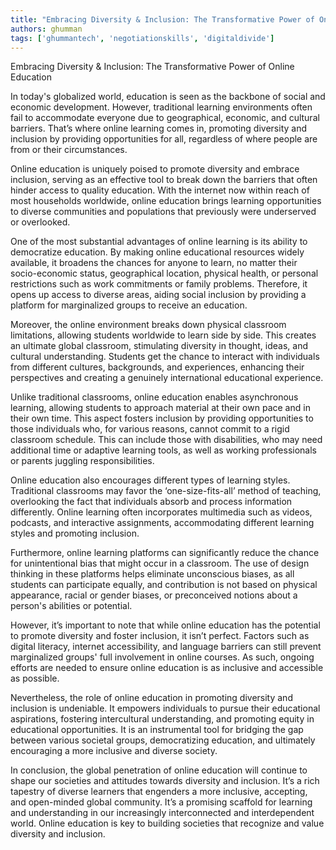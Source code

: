 ```yaml
---
title: "Embracing Diversity & Inclusion: The Transformative Power of Online Education"  # Wrap the title in double quotes
authors: ghumman
tags: ['ghummantech', 'negotiationskills', 'digitaldivide']
---
```


Embracing Diversity & Inclusion: The Transformative Power of Online Education
<!-- truncate -->

In today's globalized world, education is seen as the backbone of social and economic development. However, traditional learning environments often fail to accommodate everyone due to geographical, economic, and cultural barriers. That’s where online learning comes in, promoting diversity and inclusion by providing opportunities for all, regardless of where people are from or their circumstances.

Online education is uniquely poised to promote diversity and embrace inclusion, serving as an effective tool to break down the barriers that often hinder access to quality education. With the internet now within reach of most households worldwide, online education brings learning opportunities to diverse communities and populations that previously were underserved or overlooked.

One of the most substantial advantages of online learning is its ability to democratize education. By making online educational resources widely available, it broadens the chances for anyone to learn, no matter their socio-economic status, geographical location, physical health, or personal restrictions such as work commitments or family problems. Therefore, it opens up access to diverse areas, aiding social inclusion by providing a platform for marginalized groups to receive an education.

Moreover, the online environment breaks down physical classroom limitations, allowing students worldwide to learn side by side. This creates an ultimate global classroom, stimulating diversity in thought, ideas, and cultural understanding. Students get the chance to interact with individuals from different cultures, backgrounds, and experiences, enhancing their perspectives and creating a genuinely international educational experience. 

Unlike traditional classrooms, online education enables asynchronous learning, allowing students to approach material at their own pace and in their own time. This aspect fosters inclusion by providing opportunities to those individuals who, for various reasons, cannot commit to a rigid classroom schedule. This can include those with disabilities, who may need additional time or adaptive learning tools, as well as working professionals or parents juggling responsibilities.

Online education also encourages different types of learning styles. Traditional classrooms may favor the ‘one-size-fits-all’ method of teaching, overlooking the fact that individuals absorb and process information differently. Online learning often incorporates multimedia such as videos, podcasts, and interactive assignments, accommodating different learning styles and promoting inclusion.

Furthermore, online learning platforms can significantly reduce the chance for unintentional bias that might occur in a classroom. The use of design thinking in these platforms helps eliminate unconscious biases, as all students can participate equally, and contribution is not based on physical appearance, racial or gender biases, or preconceived notions about a person's abilities or potential. 

However, it’s important to note that while online education has the potential to promote diversity and foster inclusion, it isn’t perfect. Factors such as digital literacy, internet accessibility, and language barriers can still prevent marginalized groups' full involvement in online courses. As such, ongoing efforts are needed to ensure online education is as inclusive and accessible as possible.

Nevertheless, the role of online education in promoting diversity and inclusion is undeniable. It empowers individuals to pursue their educational aspirations, fostering intercultural understanding, and promoting equity in educational opportunities. It is an instrumental tool for bridging the gap between various societal groups, democratizing education, and ultimately encouraging a more inclusive and diverse society. 

In conclusion, the global penetration of online education will continue to shape our societies and attitudes towards diversity and inclusion. It’s a rich tapestry of diverse learners that engenders a more inclusive, accepting, and open-minded global community. It’s a promising scaffold for learning and understanding in our increasingly interconnected and interdependent world. Online education is key to building societies that recognize and value diversity and inclusion.
